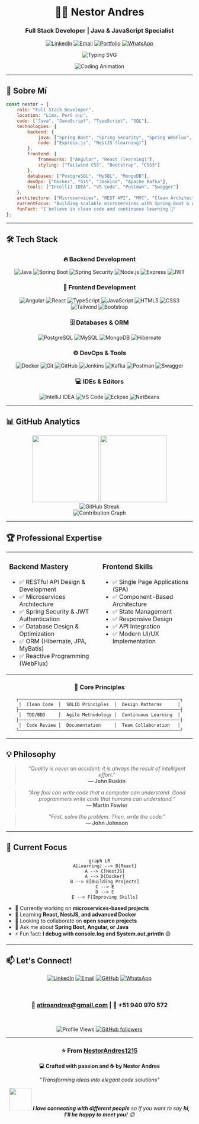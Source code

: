 <div align="center">

# 👨‍💻 Nestor Andres
### Full Stack Developer | Java & JavaScript Specialist

[![LinkedIn](https://img.shields.io/badge/LinkedIn-0077B5?style=for-the-badge&logo=linkedin&logoColor=white)](https://www.linkedin.com/in/nestorat/)
[![Email](https://img.shields.io/badge/Gmail-D14836?style=for-the-badge&logo=gmail&logoColor=white)](mailto:atiroandres@gmail.com)
[![Portfolio](https://img.shields.io/badge/Portfolio-000000?style=for-the-badge&logo=About.me&logoColor=white)](https://github.com/NestorAndres1215)
[![WhatsApp](https://img.shields.io/badge/WhatsApp-25D366?style=for-the-badge&logo=whatsapp&logoColor=white)](tel:+51940970572)

<img src="https://readme-typing-svg.herokuapp.com?font=Fira+Code&size=32&duration=2800&pause=2000&color=6DB33F&center=true&vCenter=true&width=940&lines=Full+Stack+Developer;Spring+Boot+%7C+Angular+%7C+React;Building+Scalable+Solutions;Clean+Code+Enthusiast" alt="Typing SVG" />

![Coding Animation](https://media.giphy.com/media/qgQUggAC3Pfv687qPC/giphy.gif)

</div>

---

## 🎯 Sobre Mí

```javascript
const nestor = {
    role: "Full Stack Developer",
    location: "Lima, Perú 🇵🇪",
    code: ["Java", "JavaScript", "TypeScript", "SQL"],
    technologies: {
        backend: {
            java: ["Spring Boot", "Spring Security", "Spring WebFlux", "Hibernate", "JPA"],
            node: ["Express.js", "NestJS (learning)"]
        },
        frontend: {
            frameworks: ["Angular", "React (learning)"],
            styling: ["Tailwind CSS", "Bootstrap", "CSS3"]
        },
        databases: ["PostgreSQL", "MySQL", "MongoDB"],
        devOps: ["Docker", "Git", "Jenkins", "Apache Kafka"],
        tools: ["IntelliJ IDEA", "VS Code", "Postman", "Swagger"]
    },
    architecture: ["Microservices", "REST API", "MVC", "Clean Architecture"],
    currentFocus: "Building scalable microservices with Spring Boot & Angular",
    funFact: "I believe in clean code and continuous learning 🚀"
};
```

---

## 🛠️ Tech Stack

<div align="center">

### 🔥 Backend Development
![Java](https://img.shields.io/badge/Java-ED8B00?style=for-the-badge&logo=openjdk&logoColor=white)
![Spring Boot](https://img.shields.io/badge/Spring_Boot-6DB33F?style=for-the-badge&logo=spring&logoColor=white)
![Spring Security](https://img.shields.io/badge/Spring_Security-6DB33F?style=for-the-badge&logo=springsecurity&logoColor=white)
![Node.js](https://img.shields.io/badge/Node.js-339933?style=for-the-badge&logo=nodedotjs&logoColor=white)
![Express](https://img.shields.io/badge/Express.js-000000?style=for-the-badge&logo=express&logoColor=white)
![JWT](https://img.shields.io/badge/JWT-000000?style=for-the-badge&logo=JSON%20web%20tokens&logoColor=white)

### 🎨 Frontend Development
![Angular](https://img.shields.io/badge/Angular-DD0031?style=for-the-badge&logo=angular&logoColor=white)
![React](https://img.shields.io/badge/React-20232A?style=for-the-badge&logo=react&logoColor=61DAFB)
![TypeScript](https://img.shields.io/badge/TypeScript-007ACC?style=for-the-badge&logo=typescript&logoColor=white)
![JavaScript](https://img.shields.io/badge/JavaScript-F7DF1E?style=for-the-badge&logo=javascript&logoColor=black)
![HTML5](https://img.shields.io/badge/HTML5-E34F26?style=for-the-badge&logo=html5&logoColor=white)
![CSS3](https://img.shields.io/badge/CSS3-1572B6?style=for-the-badge&logo=css3&logoColor=white)
![Tailwind](https://img.shields.io/badge/Tailwind_CSS-38B2AC?style=for-the-badge&logo=tailwind-css&logoColor=white)
![Bootstrap](https://img.shields.io/badge/Bootstrap-563D7C?style=for-the-badge&logo=bootstrap&logoColor=white)

### 🗄️ Databases & ORM
![PostgreSQL](https://img.shields.io/badge/PostgreSQL-316192?style=for-the-badge&logo=postgresql&logoColor=white)
![MySQL](https://img.shields.io/badge/MySQL-4479A1?style=for-the-badge&logo=mysql&logoColor=white)
![MongoDB](https://img.shields.io/badge/MongoDB-4EA94B?style=for-the-badge&logo=mongodb&logoColor=white)
![Hibernate](https://img.shields.io/badge/Hibernate-59666C?style=for-the-badge&logo=hibernate&logoColor=white)

### ⚙️ DevOps & Tools
![Docker](https://img.shields.io/badge/Docker-2496ED?style=for-the-badge&logo=docker&logoColor=white)
![Git](https://img.shields.io/badge/Git-F05032?style=for-the-badge&logo=git&logoColor=white)
![GitHub](https://img.shields.io/badge/GitHub-181717?style=for-the-badge&logo=github&logoColor=white)
![Jenkins](https://img.shields.io/badge/Jenkins-D24939?style=for-the-badge&logo=jenkins&logoColor=white)
![Kafka](https://img.shields.io/badge/Apache_Kafka-231F20?style=for-the-badge&logo=apache-kafka&logoColor=white)
![Postman](https://img.shields.io/badge/Postman-FF6C37?style=for-the-badge&logo=postman&logoColor=white)
![Swagger](https://img.shields.io/badge/Swagger-85EA2D?style=for-the-badge&logo=swagger&logoColor=black)

### 💻 IDEs & Editors
![IntelliJ IDEA](https://img.shields.io/badge/IntelliJ_IDEA-000000?style=for-the-badge&logo=intellij-idea&logoColor=white)
![VS Code](https://img.shields.io/badge/VS_Code-007ACC?style=for-the-badge&logo=visual-studio-code&logoColor=white)
![Eclipse](https://img.shields.io/badge/Eclipse-2C2255?style=for-the-badge&logo=eclipse&logoColor=white)
![NetBeans](https://img.shields.io/badge/NetBeans-1B6AC6?style=for-the-badge&logo=apache-netbeans-ide&logoColor=white)

</div>

---

## 📊 GitHub Analytics

<div align="center">
  <img height="180em" src="https://github-readme-stats.vercel.app/api?username=NestorAndres1215&show_icons=true&theme=radical&include_all_commits=true&count_private=true&hide_border=true&bg_color=0D1117&title_color=6DB33F&icon_color=6DB33F&text_color=FFFFFF"/>
  <img height="180em" src="https://github-readme-stats.vercel.app/api/top-langs/?username=NestorAndres1215&layout=compact&langs_count=8&theme=radical&hide_border=true&bg_color=0D1117&title_color=6DB33F&text_color=FFFFFF"/>
</div>

<div align="center">
  <img src="https://github-readme-streak-stats.herokuapp.com/?user=NestorAndres1215&theme=radical&hide_border=true&background=0D1117&stroke=6DB33F&ring=6DB33F&fire=FF6B6B&currStreakLabel=FFFFFF" alt="GitHub Streak"/>
</div>

<div align="center">
  <img src="https://github-readme-activity-graph.vercel.app/graph?username=NestorAndres1215&bg_color=0D1117&color=6DB33F&line=6DB33F&point=FFFFFF&area=true&hide_border=true" alt="Contribution Graph"/>
</div>

---

## 🏆 Professional Expertise

<table>
<tr>
<td width="50%" valign="top">

### Backend Mastery
- ✅ RESTful API Design & Development
- ✅ Microservices Architecture
- ✅ Spring Security & JWT Authentication
- ✅ Database Design & Optimization
- ✅ ORM (Hibernate, JPA, MyBatis)
- ✅ Reactive Programming (WebFlux)

</td>
<td width="50%" valign="top">

### Frontend Skills
- ✅ Single Page Applications (SPA)
- ✅ Component-Based Architecture
- ✅ State Management
- ✅ Responsive Design
- ✅ API Integration
- ✅ Modern UI/UX Implementation

</td>
</tr>
</table>

<div align="center">

### 🎯 Core Principles

```
┌─────────────────────────────────────────────────────────────┐
│  Clean Code  │  SOLID Principles  │  Design Patterns      │
├─────────────────────────────────────────────────────────────┤
│  TDD/BDD     │  Agile Methodology │  Continuous Learning  │
├─────────────────────────────────────────────────────────────┤
│  Code Review │  Documentation     │  Team Collaboration   │
└─────────────────────────────────────────────────────────────┘
```

</div>

---

## 💡 Philosophy

<div align="center">

> *"Quality is never an accident; it is always the result of intelligent effort."*  
> **— John Ruskin**

> *"Any fool can write code that a computer can understand. Good programmers write code that humans can understand."*  
> **— Martin Fowler**

> *"First, solve the problem. Then, write the code."*  
> **— John Johnson**

</div>

---

## 🚀 Current Focus

<div align="center">

```mermaid
graph LR
    A[Learning] --> B[React]
    A --> C[NestJS]
    A --> D[Docker]
    B --> E[Building Projects]
    C --> E
    D --> E
    E --> F[Improving Skills]
```

</div>

- 🔭 Currently working on **microservices-based projects**
- 🌱 Learning **React, NestJS, and advanced Docker**
- 👯 Looking to collaborate on **open source projects**
- 💬 Ask me about **Spring Boot, Angular, or Java**
- ⚡ Fun fact: **I debug with console.log and System.out.println** 😄

---

## 📫 Let's Connect!

<div align="center">

[![LinkedIn](https://img.shields.io/badge/LinkedIn-Let's_Connect-0077B5?style=for-the-badge&logo=linkedin&logoColor=white)](https://www.linkedin.com/in/nestorat/)
[![Email](https://img.shields.io/badge/Email-Drop_a_Mail-D14836?style=for-the-badge&logo=gmail&logoColor=white)](mailto:atiroandres@gmail.com)
[![GitHub](https://img.shields.io/badge/GitHub-Follow_Me-181717?style=for-the-badge&logo=github&logoColor=white)](https://github.com/NestorAndres1215)
[![WhatsApp](https://img.shields.io/badge/WhatsApp-Message_Me-25D366?style=for-the-badge&logo=whatsapp&logoColor=white)](https://wa.me/51940970572)

<br/>

### 📧 **atiroandres@gmail.com** | 📱 **+51 940 970 572**

<br/>

![Profile Views](https://komarev.com/ghpvc/?username=NestorAndres1215&style=for-the-badge&color=6DB33F)
[![GitHub followers](https://img.shields.io/github/followers/NestorAndres1215?style=for-the-badge&color=6DB33F)](https://github.com/NestorAndres1215)

</div>

---

<div align="center">

### ⭐️ From [NestorAndres1215](https://github.com/NestorAndres1215)

**💻 Crafted with passion and ☕ by Nestor Andres**

*"Transforming ideas into elegant code solutions"*

<img src="https://media.giphy.com/media/LnQjpWaON8nhr21vNW/giphy.gif" width="60"> <em><b>I love connecting with different people</b> so if you want to say <b>hi, I'll be happy to meet you!</b> 😊</em>
